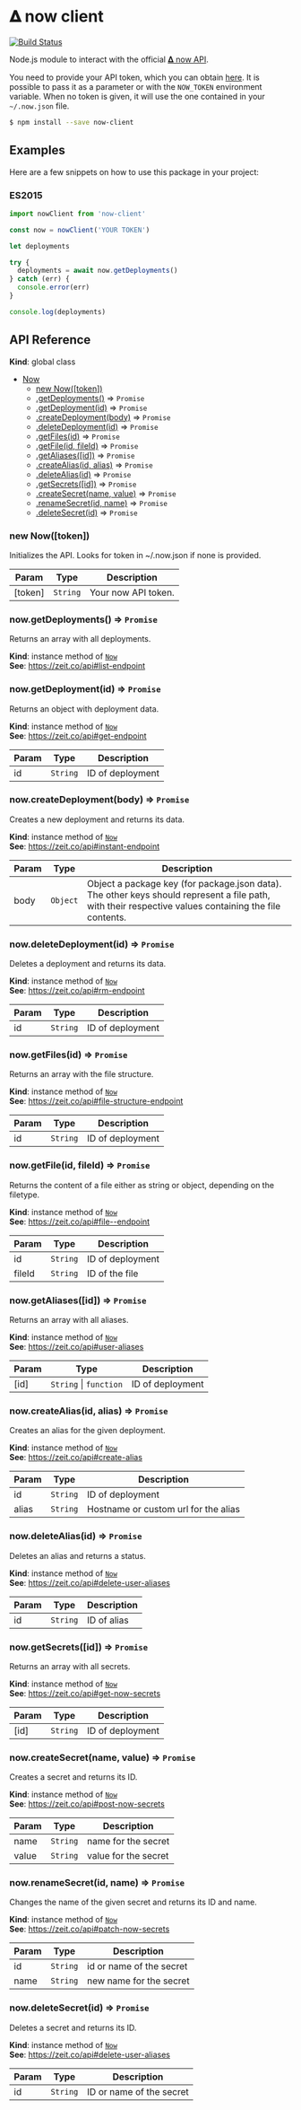 # 𝚫 now client

[![Build Status](https://travis-ci.org/zeit/now-client.svg?branch=master)](https://travis-ci.org/zeit/now-client)

Node.js module to interact with the official [𝚫 now API](https://zeit.co/api).

You need to provide your API token, which you can obtain [here](https://zeit.co/account#api-tokens).
It is possible to pass it as a parameter or with the `NOW_TOKEN` environment variable.
When no token is given, it will use the one contained in your `~/.now.json` file.

```sh
$ npm install --save now-client
```

## Examples

Here are a few snippets on how to use this package in your project:

### ES2015

```js
import nowClient from 'now-client'

const now = nowClient('YOUR TOKEN')

let deployments

try {
  deployments = await now.getDeployments()
} catch (err) {
  console.error(err)
}

console.log(deployments)
```

## API Reference

**Kind**: global class  

* [Now](#Now)
    * [new Now([token])](#new_Now_new)
    * [.getDeployments()](#Now+getDeployments) ⇒ <code>Promise</code>
    * [.getDeployment(id)](#Now+getDeployment) ⇒ <code>Promise</code>
    * [.createDeployment(body)](#Now+createDeployment) ⇒ <code>Promise</code>
    * [.deleteDeployment(id)](#Now+deleteDeployment) ⇒ <code>Promise</code>
    * [.getFiles(id)](#Now+getFiles) ⇒ <code>Promise</code>
    * [.getFile(id, fileId)](#Now+getFile) ⇒ <code>Promise</code>
    * [.getAliases([id])](#Now+getAliases) ⇒ <code>Promise</code>
    * [.createAlias(id, alias)](#Now+createAlias) ⇒ <code>Promise</code>
    * [.deleteAlias(id)](#Now+deleteAlias) ⇒ <code>Promise</code>
    * [.getSecrets([id])](#Now+getSecrets) ⇒ <code>Promise</code>
    * [.createSecret(name, value)](#Now+createSecret) ⇒ <code>Promise</code>
    * [.renameSecret(id, name)](#Now+renameSecret) ⇒ <code>Promise</code>
    * [.deleteSecret(id)](#Now+deleteSecret) ⇒ <code>Promise</code>

<a name="new_Now_new"></a>

### new Now([token])
Initializes the API. Looks for token in ~/.now.json if none is provided.


| Param | Type | Description |
| --- | --- | --- |
| [token] | <code>String</code> | Your now API token. |

<a name="Now+getDeployments"></a>

### now.getDeployments() ⇒ <code>Promise</code>
Returns an array with all deployments.

**Kind**: instance method of <code>[Now](#Now)</code>  
**See**: https://zeit.co/api#list-endpoint  
<a name="Now+getDeployment"></a>

### now.getDeployment(id) ⇒ <code>Promise</code>
Returns an object with deployment data.

**Kind**: instance method of <code>[Now](#Now)</code>  
**See**: https://zeit.co/api#get-endpoint  

| Param | Type | Description |
| --- | --- | --- |
| id | <code>String</code> | ID of deployment |

<a name="Now+createDeployment"></a>

### now.createDeployment(body) ⇒ <code>Promise</code>
Creates a new deployment and returns its data.

**Kind**: instance method of <code>[Now](#Now)</code>  
**See**: https://zeit.co/api#instant-endpoint  

| Param | Type | Description |
| --- | --- | --- |
| body | <code>Object</code> | Object a package key (for package.json data). The other keys should represent a file path, with their respective values containing the file contents. |

<a name="Now+deleteDeployment"></a>

### now.deleteDeployment(id) ⇒ <code>Promise</code>
Deletes a deployment and returns its data.

**Kind**: instance method of <code>[Now](#Now)</code>  
**See**: https://zeit.co/api#rm-endpoint  

| Param | Type | Description |
| --- | --- | --- |
| id | <code>String</code> | ID of deployment |

<a name="Now+getFiles"></a>

### now.getFiles(id) ⇒ <code>Promise</code>
Returns an array with the file structure.

**Kind**: instance method of <code>[Now](#Now)</code>  
**See**: https://zeit.co/api#file-structure-endpoint  

| Param | Type | Description |
| --- | --- | --- |
| id | <code>String</code> | ID of deployment |

<a name="Now+getFile"></a>

### now.getFile(id, fileId) ⇒ <code>Promise</code>
Returns the content of a file either as string or object, depending on the filetype.

**Kind**: instance method of <code>[Now](#Now)</code>  
**See**: https://zeit.co/api#file--endpoint  

| Param | Type | Description |
| --- | --- | --- |
| id | <code>String</code> | ID of deployment |
| fileId | <code>String</code> | ID of the file |

<a name="Now+getAliases"></a>

### now.getAliases([id]) ⇒ <code>Promise</code>
Returns an array with all aliases.

**Kind**: instance method of <code>[Now](#Now)</code>  
**See**: https://zeit.co/api#user-aliases  

| Param | Type | Description |
| --- | --- | --- |
| [id] | <code>String</code> &#124; <code>function</code> | ID of deployment |

<a name="Now+createAlias"></a>

### now.createAlias(id, alias) ⇒ <code>Promise</code>
Creates an alias for the given deployment.

**Kind**: instance method of <code>[Now](#Now)</code>  
**See**: https://zeit.co/api#create-alias  

| Param | Type | Description |
| --- | --- | --- |
| id | <code>String</code> | ID of deployment |
| alias | <code>String</code> | Hostname or custom url for the alias |

<a name="Now+deleteAlias"></a>

### now.deleteAlias(id) ⇒ <code>Promise</code>
Deletes an alias and returns a status.

**Kind**: instance method of <code>[Now](#Now)</code>  
**See**: https://zeit.co/api#delete-user-aliases  

| Param | Type | Description |
| --- | --- | --- |
| id | <code>String</code> | ID of alias |

<a name="Now+getSecrets"></a>

### now.getSecrets([id]) ⇒ <code>Promise</code>
Returns an array with all secrets.

**Kind**: instance method of <code>[Now](#Now)</code>  
**See**: https://zeit.co/api#get-now-secrets  

| Param | Type | Description |
| --- | --- | --- |
| [id] | <code>String</code> | ID of deployment |

<a name="Now+createSecret"></a>

### now.createSecret(name, value) ⇒ <code>Promise</code>
Creates a secret and returns its ID.

**Kind**: instance method of <code>[Now](#Now)</code>  
**See**: https://zeit.co/api#post-now-secrets  

| Param | Type | Description |
| --- | --- | --- |
| name | <code>String</code> | name for the secret |
| value | <code>String</code> | value for the secret |

<a name="Now+renameSecret"></a>

### now.renameSecret(id, name) ⇒ <code>Promise</code>
Changes the name of the given secret and returns its ID and name.

**Kind**: instance method of <code>[Now](#Now)</code>  
**See**: https://zeit.co/api#patch-now-secrets  

| Param | Type | Description |
| --- | --- | --- |
| id | <code>String</code> | id or name of the secret |
| name | <code>String</code> | new name for the secret |

<a name="Now+deleteSecret"></a>

### now.deleteSecret(id) ⇒ <code>Promise</code>
Deletes a secret and returns its ID.

**Kind**: instance method of <code>[Now](#Now)</code>  
**See**: https://zeit.co/api#delete-user-aliases  

| Param | Type | Description |
| --- | --- | --- |
| id | <code>String</code> | ID or name of the secret |

